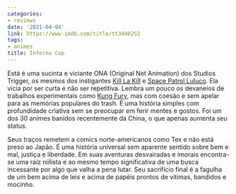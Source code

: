 ```yaml
---
categories:
- reviews
date: '2021-04-04'
link: https://www.imdb.com/title/tt3498252
tags:
- animes
title: Inferno Cop
---
```


Está é uma sucinta e viciante ONA (Original Net Animation) dos Studios Trigger, os mesmos dos instigantes [Kill La Kill] e [Space Patrol Luluco]. Ela vicia por ser curta e não ser repetitiva. Lembra um pouco os devaneios de trabalhos experimentais como [Kung Fury], mas com coesão e sem apelar para as memórias populares do trash. É uma história simples com profundidade criativa sem se preocupar em ferir mentes e gostos. Foi um dos 30 animes banidos recentemente da China, o que apenas aumenta seu status.

Seus traços remetem a comics norte-americanos como Tex e não está preso ao Japão. É uma história universal sem aparente sentido sobre bem e mal, justiça e liberdade. Em suas aventuras desvairadas e imorais encontra-se uma raiz niilista e ao mesmo tempo significativa de uma busca incessante por algo que valha a pena lutar. Seu sacrifício final é a fagulha de um bem acima de leis e acima de papéis prontos de vitimas, bandidos e mocinho.

[Kill La Kill]: /kill-la-kill
[Space Patrol Luluco]: /space-patrol-luluco
[Kung Fury]: /kung-fury
